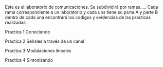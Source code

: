 Este es el laboratorio de comunicaciones.
Se subdividirá por ramas.....
Cada rama correspondiente a un laboratorio y cada una tiene su parte A y parte B 
dentro de cada una encontrará los codigos y evidencias de las practicas realizadas

Practica 1 Conociendo

Practica 2 Señales a través de un canal

Practica 3 Modulaciones lineales

Practica 4 Sintonizando
